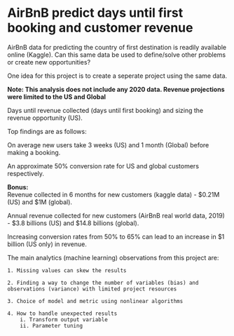 # AirBnB predict days until first booking and customer revenue

AirBnB data for predicting the country of first destination is readily
available online (Kaggle). Can this same data be used to define/solve 
other problems or create new opportunities?

One idea for this project is to create a seperate project using the same data. 

<b>Note: This analysis does not include any 2020 data. Revenue projections were limited to the US and Global</b>

Days until revenue collected (days until first booking) and sizing the revenue opportunity (US).

Top findings are as follows:

On average new users take 3 weeks (US) and 1 month (Global) before making a booking.

An approximate 50% conversion rate for US and global customers respectively.


<b>Bonus:</b></br>
Revenue collected in 6 months for new customers (kaggle data) - $0.21M (US) and $1M (global).

Annual revenue collected for new customers (AirBnB real world data, 2019) - $3.8 billions (US) and $14.8 billions (global).

Increasing conversion rates from 50% to 65% can lead to an increase in $1 billion (US only) in revenue.

The main analytics (machine learning) observations from this project are:

    1. Missing values can skew the results

    2. Finding a way to change the number of variables (bias) and 
    observations (variance) with limited project resources

    3. Choice of model and metric using nonlinear algorithms

    4. How to handle unexpected results
        i. Transform output variable
        ii. Parameter tuning
